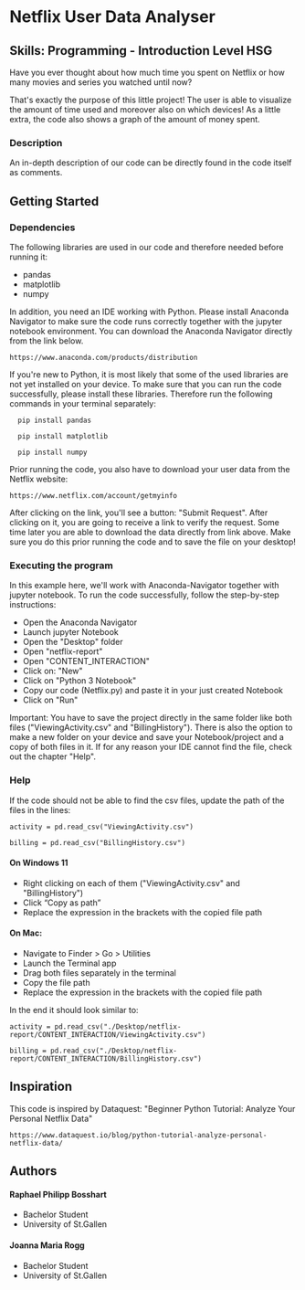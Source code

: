 # Netflix User Data Analyser
## Skills: Programming - Introduction Level HSG

Have you ever thought about how much time you spent on Netflix or how many movies and series you watched until now? 

That's exactly the purpose of this little project! The user is able to visualize the amount of time used and moreover also on which devices! As a little extra, the code also shows a graph of the amount of money spent.

### Description

An in-depth description of our code can be directly found in the code itself as comments.

## Getting Started

### Dependencies
The following libraries are used in our code and therefore needed before running it:
* pandas
* matplotlib
* numpy

In addition, you need an IDE working with Python. Please install Anaconda Navigator to make sure the code runs correctly together with the jupyter notebook environment. You can download the Anaconda Navigator directly from the link below. 
```
https://www.anaconda.com/products/distribution
```

If you're new to Python, it is most likely that some of the used libraries are not yet installed on your device. 
To make sure that you can run the code successfully, please install these libraries. Therefore run the following commands in your terminal separately:
```
  pip install pandas
```
```
  pip install matplotlib
```
```
  pip install numpy
```
Prior running the code, you also have to download your user data from the Netflix website:
```
https://www.netflix.com/account/getmyinfo
```
After clicking on the link, you'll see a button: "Submit Request". After clicking on it, you are going to receive a link to verify the request. Some time later you are able to download the data directly from link above. Make sure you do this prior running the code and to save the file on your desktop!

### Executing the program
In this example here, we'll work with Anaconda-Navigator together with jupyter notebook.
To run the code successfully, follow the step-by-step instructions:
* Open the Anaconda Navigator
* Launch jupyter Notebook
* Open the "Desktop" folder
* Open "netflix-report"
* Open "CONTENT_INTERACTION"
* Click on: "New"
* Click on "Python 3 Notebook"
* Copy our code (Netflix.py) and paste it in your just created Notebook
* Click on "Run"

Important: You have to save the project directly in the same folder like both files ("ViewingActivity.csv" and "BillingHistory"). There is also the option to make a new folder on your device and save your Notebook/project and a copy of both files in it. If for any reason your IDE cannot find the file, check out the chapter "Help".  

### Help

If the code should not be able to find the csv files, update the path of the files in the lines:

```
activity = pd.read_csv("ViewingActivity.csv")
```
```
billing = pd.read_csv("BillingHistory.csv")
```
#### On Windows 11
* Right clicking on each of them ("ViewingActivity.csv" and "BillingHistory")
* Click “Copy as path”
* Replace the expression in the brackets with the copied file path

#### On Mac:
* Navigate to Finder > Go > Utilities
* Launch the Terminal app
* Drag both files separately in the terminal
* Copy the file path
* Replace the expression in the brackets with the copied file path

In the end it should look similar to: 
```
activity = pd.read_csv("./Desktop/netflix-report/CONTENT_INTERACTION/ViewingActivity.csv")
```
```
billing = pd.read_csv("./Desktop/netflix-report/CONTENT_INTERACTION/BillingHistory.csv")
```
## Inspiration
This code is inspired by Dataquest: "Beginner Python Tutorial: Analyze Your Personal Netflix Data" 

```
https://www.dataquest.io/blog/python-tutorial-analyze-personal-netflix-data/
```
## Authors

#### Raphael Philipp Bosshart 
* Bachelor Student
* University of St.Gallen 

#### Joanna Maria Rogg 
* Bachelor Student
* University of St.Gallen

